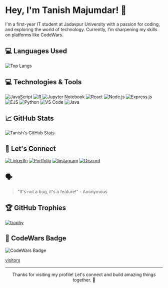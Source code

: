 <!-- Your Name -->
# Hey, I'm Tanish Majumdar! 👋

<!-- Introduction -->
I'm a first-year IT student at Jadavpur University with a passion for coding, and exploring the world of technology. Currently, I'm sharpening my skills on platforms like CodeWars.

<!-- Languages Used -->
## 💻 Languages Used
![Top Langs](https://github-readme-stats.vercel.app/api/top-langs/?username=tanish35&layout=compact)


<!-- Technologies -->
## 💻 Technologies & Tools
![JavaScript](https://img.shields.io/badge/-JavaScript-F7DF1E?style=flat-square&logo=javascript&logoColor=white)
![R](https://img.shields.io/badge/-R-276DC3?style=flat-square&logo=r&logoColor=white)
![Jupyter Notebook](https://img.shields.io/badge/-Jupyter%20Notebook-F37626?style=flat-square&logo=jupyter&logoColor=white)
![React](https://img.shields.io/badge/-React-61DAFB?style=flat-square&logo=react&logoColor=white)
![Node.js](https://img.shields.io/badge/-Node.js-339933?style=flat-square&logo=node.js&logoColor=white)
![Express.js](https://img.shields.io/badge/-Express.js-000000?style=flat-square&logo=express&logoColor=white)
![EJS](https://img.shields.io/badge/-EJS-8D6B94?style=flat-square&logo=ejs&logoColor=white)
![Python](https://img.shields.io/badge/-Python-3776AB?style=flat-square&logo=python&logoColor=white)
![VS Code](https://img.shields.io/badge/-VS_Code-007ACC?style=flat-square&logo=visual-studio-code&logoColor=white)
![Java](https://img.shields.io/badge/-Java-007396?style=flat-square&logo=java&logoColor=white)

<!-- GitHub Stats -->
## 📈 GitHub Stats
![Tanish's GitHub Stats](https://github-readme-stats.vercel.app/api?username=tanish35&show_icons=true&hide_title=true&count_private=true&hide=prs&theme=radical)

<!-- Let's Connect -->
## 🤝 Let's Connect
[![LinkedIn](https://img.shields.io/badge/-LinkedIn-0077B5?style=flat-square&logo=linkedin&logoColor=white)](https://www.linkedin.com/in/tanish34/)
[![Portfolio](https://img.shields.io/badge/-Portfolio-000000?style=flat-square&logo=react&logoColor=white)](https://darkbyte.online)
[![Instagram](https://img.shields.io/badge/-Instagram-E4405F?style=flat-square&logo=instagram&logoColor=white)](https://www.instagram.com/tanishm._.29)
[![Discord](https://img.shields.io/badge/-Discord-7289DA?style=flat-square&logo=discord&logoColor=white)](https://discordapp.com/users/305248678636027905)



<!-- Random Quote -->
## 🗣️
> "It's not a bug, it's a feature!" - Anonymous

<!-- GitHub Trophies -->
## 🏆 GitHub Trophies
[![trophy](https://github-profile-trophy.vercel.app/?username=tanish35&theme=nord&column=7)](https://github.com/ryo-ma/github-profile-trophy)

<!-- CodeWars Badge -->
## 💪 CodeWars Badge
![CodeWars Badge](https://www.codewars.com/users/tanish34/badges/large)

<!-- Visitors -->
[visitors](https://visitor-badge.glitch.me/badge?page_id=tanish35.Portfolio&left_color=green&right_color=red)
<!-- Footer -->
---

<p align="center">Thanks for visiting my profile! Let's connect and build amazing things together. 🚀</p>

